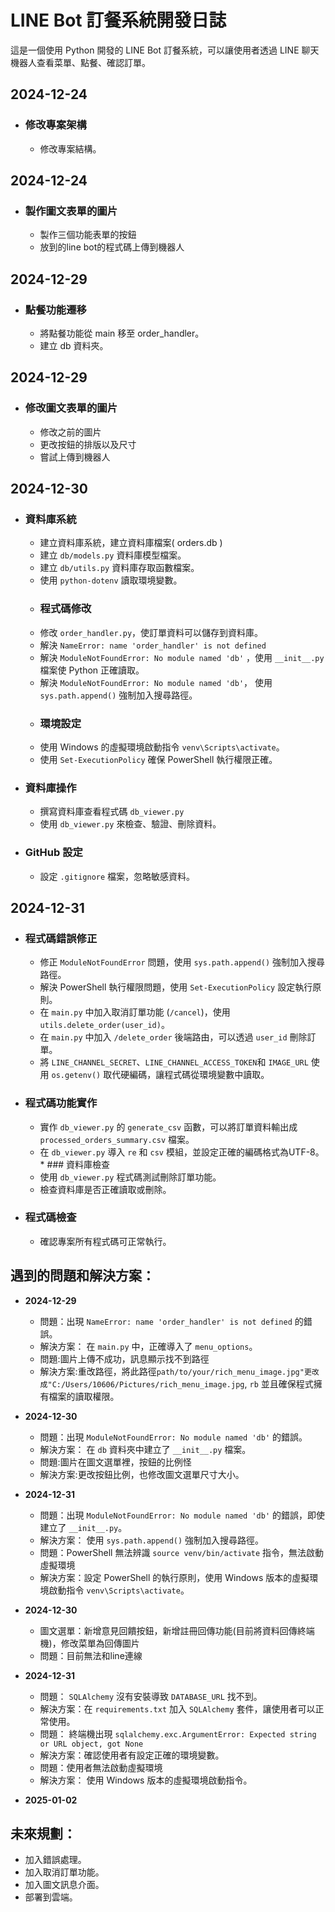 # LINE Bot 訂餐系統開發日誌

這是一個使用 Python 開發的 LINE Bot 訂餐系統，可以讓使用者透過 LINE 聊天機器人查看菜單、點餐、確認訂單。

## 2024-12-24
*   ### 修改專案架構
    * 修改專案結構。
## 2024-12-24
*   ### 製作圖文表單的圖片
    * 製作三個功能表單的按鈕
    * 放到的line bot的程式碼上傳到機器人

## 2024-12-29
*   ### 點餐功能遷移
    * 將點餐功能從 main 移至 order_handler。
    * 建立 db 資料夾。
## 2024-12-29
*   ### 修改圖文表單的圖片
    * 修改之前的圖片
    * 更改按鈕的排版以及尺寸
    * 嘗試上傳到機器人

## 2024-12-30
*   ### 資料庫系統
    *  建立資料庫系統，建立資料庫檔案( orders.db )
    *  建立 `db/models.py` 資料庫模型檔案。
    *  建立 `db/utils.py` 資料庫存取函數檔案。
    *  使用 `python-dotenv` 讀取環境變數。
    *   ### 程式碼修改
    *  修改 `order_handler.py`，使訂單資料可以儲存到資料庫。
    *  解決 `NameError: name 'order_handler' is not defined`
    *  解決 `ModuleNotFoundError: No module named 'db'` ，使用 `__init__.py` 檔案使 Python 正確讀取。
    *  解決 `ModuleNotFoundError: No module named 'db'`， 使用 `sys.path.append()` 強制加入搜尋路徑。
    *   ### 環境設定
    *  使用 Windows 的虛擬環境啟動指令 `venv\Scripts\activate`。
    * 使用 `Set-ExecutionPolicy` 確保 PowerShell 執行權限正確。
*  ### 資料庫操作
    * 撰寫資料庫查看程式碼 `db_viewer.py`
    * 使用 `db_viewer.py` 來檢查、驗證、刪除資料。
*  ### GitHub 設定
    * 設定 `.gitignore` 檔案，忽略敏感資料。

## 2024-12-31
  *   ### 程式碼錯誤修正
        *  修正 `ModuleNotFoundError` 問題，使用 `sys.path.append()` 強制加入搜尋路徑。
        *  解決 PowerShell 執行權限問題，使用 `Set-ExecutionPolicy` 設定執行原則。
        *  在 `main.py` 中加入取消訂單功能 (`/cancel`)，使用 `utils.delete_order(user_id)`。
        *  在 `main.py` 中加入 `/delete_order` 後端路由，可以透過 `user_id` 刪除訂單。
        *  將 `LINE_CHANNEL_SECRET`、`LINE_CHANNEL_ACCESS_TOKEN`和 `IMAGE_URL` 使用 `os.getenv()` 取代硬編碼，讓程式碼從環境變數中讀取。
  *  ### 程式碼功能實作
        *  實作 `db_viewer.py` 的 `generate_csv` 函數，可以將訂單資料輸出成 `processed_orders_summary.csv` 檔案。
        * 在 `db_viewer.py` 導入 `re` 和 `csv` 模組，並設定正確的編碼格式為UTF-8。
    *  ### 資料庫檢查
        *  使用 `db_viewer.py` 程式碼測試刪除訂單功能。
        *  檢查資料庫是否正確讀取或刪除。
   *  ### 程式碼檢查
       *  確認專案所有程式碼可正常執行。

## 遇到的問題和解決方案：

*   **2024-12-29**
     *  問題：出現 `NameError: name 'order_handler' is not defined` 的錯誤。
     *  解決方案： 在 `main.py` 中，正確導入了 `menu_options`。
     *  問題:圖片上傳不成功，訊息顯示找不到路徑
     *  解決方案:重改路徑，將此路徑`path/to/your/rich_menu_image.jpg"更改成"C:/Users/10606/Pictures/rich_menu_image.jpg`, `rb`
      並且確保程式擁有檔案的讀取權限。
*   **2024-12-30**
    *  問題：出現 `ModuleNotFoundError: No module named 'db'` 的錯誤。
    *   解決方案： 在 `db` 資料夾中建立了 `__init__.py` 檔案。
    * 問題:圖片在圖文選單裡，按鈕的比例怪
    * 解決方案:更改按鈕比例，也修改圖文選單尺寸大小。

*  **2024-12-31**
     *  問題：出現 `ModuleNotFoundError: No module named 'db'` 的錯誤，即使建立了 `__init__.py`。
     *  解決方案： 使用 `sys.path.append()` 強制加入搜尋路徑。
    *  問題：PowerShell 無法辨識 `source venv/bin/activate` 指令，無法啟動虛擬環境
    * 解決方案：設定 PowerShell 的執行原則，使用 Windows 版本的虛擬環境啟動指令 `venv\Scripts\activate`。

*  **2024-12-30**
    * 圖文選單：新增意見回饋按鈕，新增註冊回傳功能(目前將資料回傳終端機)，修改菜單為回傳圖片
    * 問題：目前無法和line連線


*  **2024-12-31**
    *  問題： `SQLAlchemy` 沒有安裝導致 `DATABASE_URL` 找不到。
    *  解決方案：在 `requirements.txt` 加入 `SQLAlchemy` 套件，讓使用者可以正常使用。
    *  問題： 終端機出現 `sqlalchemy.exc.ArgumentError: Expected string or URL object, got None`
    *  解決方案：確認使用者有設定正確的環境變數。
    * 問題：使用者無法啟動虛擬環境
    * 解決方案： 使用 Windows 版本的虛擬環境啟動指令。
*  **2025-01-02**
## 未來規劃：
*   加入錯誤處理。
*   加入取消訂單功能。
*   加入圖文訊息介面。
*   部署到雲端。